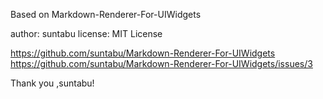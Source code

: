 Based on Markdown-Renderer-For-UIWidgets

author: suntabu
license: MIT License

https://github.com/suntabu/Markdown-Renderer-For-UIWidgets
https://github.com/suntabu/Markdown-Renderer-For-UIWidgets/issues/3

Thank you ,suntabu!
